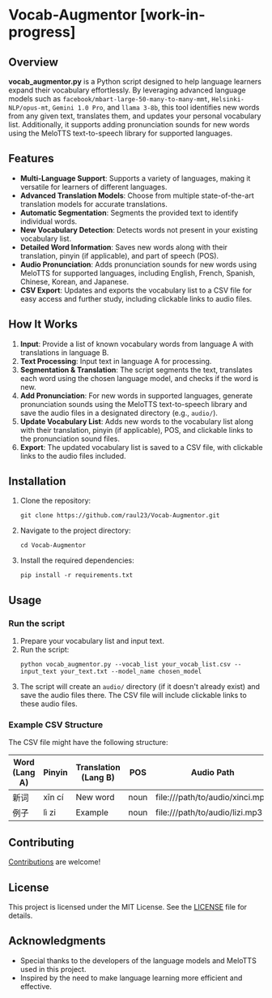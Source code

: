 # Vocab-Augmentor [work-in-progress]
## Overview

**vocab_augmentor.py** is a Python script designed to help language learners expand their vocabulary effortlessly. By leveraging advanced language models such as `facebook/mbart-large-50-many-to-many-mmt`, `Helsinki-NLP/opus-mt`, `Gemini 1.0 Pro`, and `llama 3-8b`, this tool identifies new words from any given text, translates them, and updates your personal vocabulary list. Additionally, it supports adding pronunciation sounds for new words using the MeloTTS text-to-speech library for supported languages.

## Features

- **Multi-Language Support**: Supports a variety of languages, making it versatile for learners of different languages.
- **Advanced Translation Models**: Choose from multiple state-of-the-art translation models for accurate translations.
- **Automatic Segmentation**: Segments the provided text to identify individual words.
- **New Vocabulary Detection**: Detects words not present in your existing vocabulary list.
- **Detailed Word Information**: Saves new words along with their translation, pinyin (if applicable), and part of speech (POS).
- **Audio Pronunciation**: Adds pronunciation sounds for new words using MeloTTS for supported languages, including English, French, Spanish, Chinese, Korean, and Japanese.
- **CSV Export**: Updates and exports the vocabulary list to a CSV file for easy access and further study, including clickable links to audio files.

## How It Works

1. **Input**: Provide a list of known vocabulary words from language A with translations in language B.
2. **Text Processing**: Input text in language A for processing.
3. **Segmentation & Translation**: The script segments the text, translates each word using the chosen language model, and checks if the word is new.
4. **Add Pronunciation**: For new words in supported languages, generate pronunciation sounds using the MeloTTS text-to-speech library and save the audio files in a designated directory (e.g., `audio/`).
5. **Update Vocabulary List**: Adds new words to the vocabulary list along with their translation, pinyin (if applicable), POS, and clickable links to the pronunciation sound files.
6. **Export**: The updated vocabulary list is saved to a CSV file, with clickable links to the audio files included.

## Installation

1. Clone the repository:
   ```terminal
   git clone https://github.com/raul23/Vocab-Augmentor.git
   ```
2. Navigate to the project directory:
   ```terminal
   cd Vocab-Augmentor
   ```
3. Install the required dependencies:
   ```terminal
   pip install -r requirements.txt
   ```

## Usage

### Run the script

1. Prepare your vocabulary list and input text.
2. Run the script:
   ```terminal
   python vocab_augmentor.py --vocab_list your_vocab_list.csv --input_text your_text.txt --model_name chosen_model
   ```
3. The script will create an `audio/` directory (if it doesn't already exist) and save the audio files there. The CSV file will include clickable links to these audio files.

### Example CSV Structure

The CSV file might have the following structure:

| Word (Lang A) | Pinyin | Translation (Lang B) | POS  | Audio Path                     |
|---------------|--------|-----------------------|------|--------------------------------|
| 新词          | xīn cí | New word              | noun | file:///path/to/audio/xinci.mp3 |
| 例子          | lì zi  | Example               | noun | file:///path/to/audio/lizi.mp3  |

## Contributing

[Contributions](https://github.com/raul23/Vocab-Augmentor/pulls) are welcome!

## License

This project is licensed under the MIT License. See the [LICENSE](LICENSE) file for details.

## Acknowledgments

- Special thanks to the developers of the language models and MeloTTS used in this project.
- Inspired by the need to make language learning more efficient and effective.
